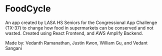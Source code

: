 # FoodCycle

An app created by LASA HS Seniors for the Congressional App Challenge (TX-37) to change how food in supermarkets can be conserved and not wasted. Created using React Frontend, and AWS Amplify Backend.


Made by: Vedanth Ramanathan, Justin Kwon, William Gu, and Vedant Sangani
